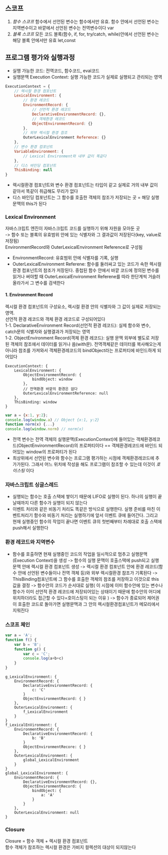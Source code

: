 ## 스코프   
1. *함수 스코프* 함수에서 선언된 변수는 함수에서만 유효. 함수 안에서 선언된 변수는 지역변수이고 바깥에서 선언된 변수는 전역변수이다 var    
2. *블록 스코프* 모든 코드 블록(함수, if, for, try/catch, while)안에서 선언된 변수는 해당 블록 안에서만 유효 let,const    

## 프로그램 평가와 실행과정   
- 실행 가능한 코드: 전역코드, 함수코드, eval코드   
- 실행문맥 Execution Context: 실행 가능한 코드가 실제로 실행되고 관리되는 영역
```javascript
ExecutionContext = {
    // 렉시컬 환경 컴포넌트
    LexicalEnvironment: {
        // 환경 레코드
        EnvironmentRecord: {
            // 선언적 환경 레코드   
            DeclarativeEnvironmentRecord: {},   
            // 객체환경 레코드   
            ObjectEnvironmentRecord: {}   
        },   
        // 외부 렉시컬 환경 참조
        OuterLexicalEnvironment Reference: {}
    },
    // 변수 환경 컴포넌트
    VariableEnvironment: {
        // Lexical Environment와 내부 값이 똑같다
    },
    // 디스 바인딩 컴포넌트
    ThisBinding: null
}
```
- 렉시컬환경 컴포넌트와 변수 환경 컴포넌트는 타입이 같고 실제로 거의 내부 값이 같아서 똑같이 취급해도 무리가 없다   
- 디스 바인딩 컴포넌트는 그 함수를 호출한 객체의 참조가 저장되는 곳 = 해당 실행 문맥의 this가 된다   

### Lexical Environment   
자바스크립트 엔진이 자바스크립트 코드를 실행하기 위해 자원을 모아둔 곳   
-> 함수 또는 블록의 유효범위 안에 있는 식별자와 그 결과값이 저장된다(key, value로 저장됨)   
EnvironmentRecord와 OuterLexicalEnvironment Reference로 구성됨   
- EnvironmentRecord: 유효범위 안에 식별자를 기록, 실행   
- OuterLexicalEnvironment Referene: 함수를 둘러싸고 있는 코드가 속한 렉시컬 환경 컴포넌트의 참조가 저장된다. 중첩된 함수 안에서 바깥 코드에 정의된 변수를 읽거나 써야할 때 OuterLexicalEnvironment Referene를 따라 한단계씩 거슬러 올라가서 그 변수를 검색한다   

#### 1. Environment Record      
렉시컬 환경 컴포넌트의 구성요소, 렉시컬 환경 안의 식별자와 그 값이 실제로 저장되는 영역.   
선언적 환경 레코드와 객체 환경 레코드로 구성되어있다   
1-1. DeclarativeEnvironment Record(선언적 환경 레코드): 실제 함수와 변수, catch문의 식별자와 실행결과가 저장되는 영역   
1-2. ObjectEnvironment Record(객체 환경 레코드): 실행 문맥 외부에 별도로 저장된 객체의 참조에서 데이터를 읽거나 씀(with문). 전역객체같은 데이터를 복사해오는게 아니라 참조를 가져와서 객체환경레코드의 bindObject라는 프로퍼티에 바인드하게 되어있다     
```
ExecutionContext: {
    LexicalEnvironment: {
        ObjectEnvironmentRecord: {
            bindObject: window
        },
        // 전역환경 바깥의 환경은 없다
        OuterLexicalEnvironmentReference: null 
    },
    ThisBinding: window
}
```
```javascript
var a = {x:1, y:2};
console.log(window.a) // Object {x:1, y:2}
function norm(x) {...}
console.log(window.norm) // norm(x)
```
- 전역 변수는 전역 객체의 실행문맥(ExecutionContext)에 들어있는 객체환경레코드(ObjectEnvironmentRecord)의 프로퍼티이다 == 객체환경레코드에 바인드 되어있는 window의 프로퍼티가 된다   
- 최상위에서 선언된 변수와 함수는 프로그램 평가하는 시점에 객체환경레코드에 추가가된다. 그래서 어느 위치에 작성을 해도 프로그램이 참조할 수 있는데 이것이 *호이스팅* 이다   

### 자바스크립트 싱글스레드   
- 실행되는 함수는 호출 스택에 쌓이기 때문에 LIFO로 실행이 된다. 하나의 실행이 끝날때까지 다른 함수가 실행이 되지 않는다   
- 이벤트 처리와 같은 비동기 처리도 똑같은 방식으로 실행한다. 실행 준비를 마친 이벤트처리기 함수와 비동기 처리는 실행하기에 앞서 이벤트 큐에 들어간다. 그리고 현재 실행중인 함수의 작업이 끝나면 이벤트 큐의 첫번째부터 차례대로 호출 스택에 push해서 실행한다   

### 환경 레코드와 지역변수   
- 함수를 호출하면 현재 실행중인 코드의 작업을 일시적으로 멈추고 실행문맥(Execution Context)을 생성 -> 함수의 실행 문맥이 호출스택에 push되고 실행 문맥 안에 렉시컬 환경 컴포넌트 생성 -> 렉시컬 환경 컴포넌트 안에 환경 레코드(함수 안에 선언된 변수들이나 전역 객체 등)와 외부 렉시컬환경 참조가 기록된다 -> ThisBinding컴포넌트에 그 함수를 호출한 객체의 참조를 저장하고 이것으로 this값을 결정 -> 함수안의 코드가 순서대로 실행( 이 시점에 이미 함수안에 있는 변수나 함수가 이미 선언적 환경 레코드에 저장되어있는 상태이기 때문에 함수안의 어디에 위치하더라도 접근할 수 있다=호이스팅이 되는 이유 ) -> 함수가 종료되어 제어권이 호출한 코드로 돌아가면 실행문맥과 그 안의 렉시컬환경컴포넌트가 메모리에서 지워진다    

### 스코프 체인   
```javascript
var a = 'A';
function f() {
    var b = 'B';
    function g() {
        var c = 'C';
        console.log(a+b+c)
    }
}
```
```
g_LexicalEnvironment: {
    EnvironmentRecord: {
        DeclarativeEnvironmentRecord: {
            c: 'C'
        }
        ObjectEnvironmentRecord: { }
    },
    OuterLexicalEnvironment: {
        f_LexicalEnvironment
    }
}
f_LexicalEnVironment: {
    EnvironmentRecord: {
        DeclarativeEnvironmentRecord: {
            b: 'B'
        }
        ObjectEnvironmentRecore: { }
    }, 
    OuterLexicalEnvironment: {
        global_LexicalEnvironment
    }
}
global_LexicalEnvironment: {
    EnvironmentRecord: {
        DeclarativeEnvironmentRecord: {},
        ObjectEnvironmentRecord: {
            bindObject: {
                a: 'A'
            }
        }
    },
    OuterLexicalEnvironment: null
}
```

### Closure   
Closure = 함수 객체 + 렉시컬 환경 컴포넌트   
함수 객체가 참조하는 렉시컬 환경은 가비지 컬렉션의 대상이 되지않는다   
